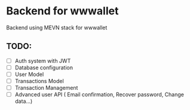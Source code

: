 # Backend for wwwallet
Backend using MEVN stack for wwwallet
## TODO:
- [ ] Auth system with JWT
- [ ] Database configuration
- [ ] User Model
- [ ] Transactions Model
- [ ] Transaction Management
- [ ] Advanced user API ( Email confirmation, Recover password, Change data...)